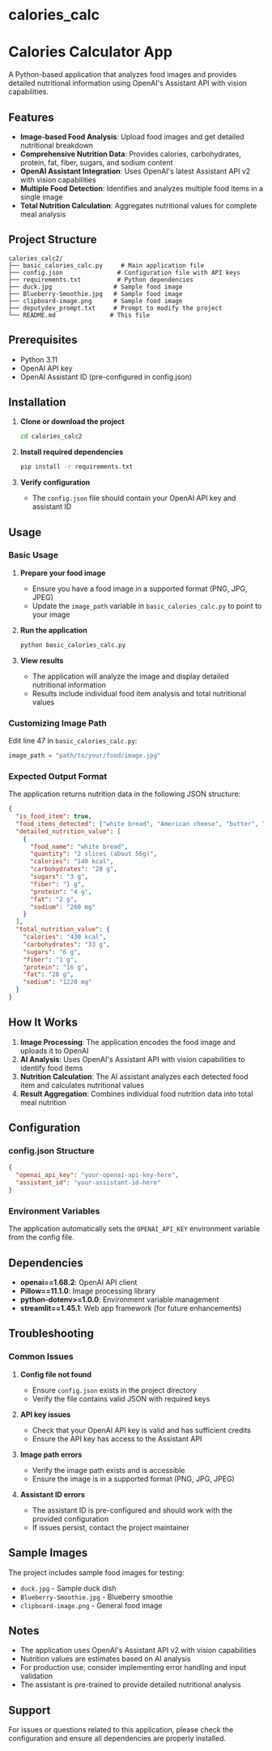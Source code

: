 # calories_calc

# Calories Calculator App

A Python-based application that analyzes food images and provides detailed nutritional information using OpenAI's Assistant API with vision capabilities.

## Features

- **Image-based Food Analysis**: Upload food images and get detailed nutritional breakdown
- **Comprehensive Nutrition Data**: Provides calories, carbohydrates, protein, fat, fiber, sugars, and sodium content
- **OpenAI Assistant Integration**: Uses OpenAI's latest Assistant API v2 with vision capabilities
- **Multiple Food Detection**: Identifies and analyzes multiple food items in a single image
- **Total Nutrition Calculation**: Aggregates nutritional values for complete meal analysis

## Project Structure

```
calories_calc2/
├── basic_calories_calc.py     # Main application file
├── config.json               # Configuration file with API keys
├── requirements.txt          # Python dependencies
├── duck.jpg                 # Sample food image
├── Blueberry-Smoothie.jpg   # Sample food image
├── clipboard-image.png      # Sample food image
├── deputydev_prompt.txt     # Prompt to modify the project
└── README.md               # This file
```

## Prerequisites

- Python 3.11
- OpenAI API key
- OpenAI Assistant ID (pre-configured in config.json)

## Installation

1. **Clone or download the project**
   ```bash
   cd calories_calc2
   ```

2. **Install required dependencies**
   ```bash
   pip install -r requirements.txt
   ```

3. **Verify configuration**
   - The `config.json` file should contain your OpenAI API key and assistant ID

## Usage

### Basic Usage

1. **Prepare your food image**
   - Ensure you have a food image in a supported format (PNG, JPG, JPEG)
   - Update the `image_path` variable in `basic_calories_calc.py` to point to your image

2. **Run the application**
   ```bash
   python basic_calories_calc.py
   ```

3. **View results**
   - The application will analyze the image and display detailed nutritional information
   - Results include individual food item analysis and total nutritional values

### Customizing Image Path

Edit line 47 in `basic_calories_calc.py`:
```python
image_path = "path/to/your/food/image.jpg"
```

### Expected Output Format

The application returns nutrition data in the following JSON structure:

```json
{
  "is_food_item": true,
  "food_items_detected": ["white bread", "American cheese", "butter", "egg"],
  "detailed_nutrition_value": [
    {
      "food_name": "white bread",
      "quantity": "2 slices (about 56g)",
      "calories": "140 kcal",
      "carbohydrates": "28 g",
      "sugars": "3 g",
      "fiber": "1 g",
      "protein": "4 g",
      "fat": "2 g",
      "sodium": "260 mg"
    }
  ],
  "total_nutrition_value": {
    "calories": "430 kcal",
    "carbohydrates": "33 g",
    "sugars": "6 g",
    "fiber": "1 g",
    "protein": "16 g",
    "fat": "28 g",
    "sodium": "1220 mg"
  }
}
```

## How It Works

1. **Image Processing**: The application encodes the food image and uploads it to OpenAI
2. **AI Analysis**: Uses OpenAI's Assistant API with vision capabilities to identify food items
3. **Nutrition Calculation**: The AI assistant analyzes each detected food item and calculates nutritional values
4. **Result Aggregation**: Combines individual food nutrition data into total meal nutrition

## Configuration

### config.json Structure
```json
{
  "openai_api_key": "your-openai-api-key-here",
  "assistant_id": "your-assistant-id-here"
}
```

### Environment Variables
The application automatically sets the `OPENAI_API_KEY` environment variable from the config file.

## Dependencies

- **openai==1.68.2**: OpenAI API client
- **Pillow==11.1.0**: Image processing library
- **python-dotenv>=1.0.0**: Environment variable management
- **streamlit==1.45.1**: Web app framework (for future enhancements)

## Troubleshooting

### Common Issues

1. **Config file not found**
   - Ensure `config.json` exists in the project directory
   - Verify the file contains valid JSON with required keys

2. **API key issues**
   - Check that your OpenAI API key is valid and has sufficient credits
   - Ensure the API key has access to the Assistant API

3. **Image path errors**
   - Verify the image path exists and is accessible
   - Ensure the image is in a supported format (PNG, JPG, JPEG)

4. **Assistant ID errors**
   - The assistant ID is pre-configured and should work with the provided configuration
   - If issues persist, contact the project maintainer

## Sample Images

The project includes sample food images for testing:
- `duck.jpg` - Sample duck dish
- `Blueberry-Smoothie.jpg` - Blueberry smoothie
- `clipboard-image.png` - General food image

## Notes

- The application uses OpenAI's Assistant API v2 with vision capabilities
- Nutrition values are estimates based on AI analysis
- For production use, consider implementing error handling and input validation
- The assistant is pre-trained to provide detailed nutritional analysis

## Support

For issues or questions related to this application, please check the configuration and ensure all dependencies are properly installed.
